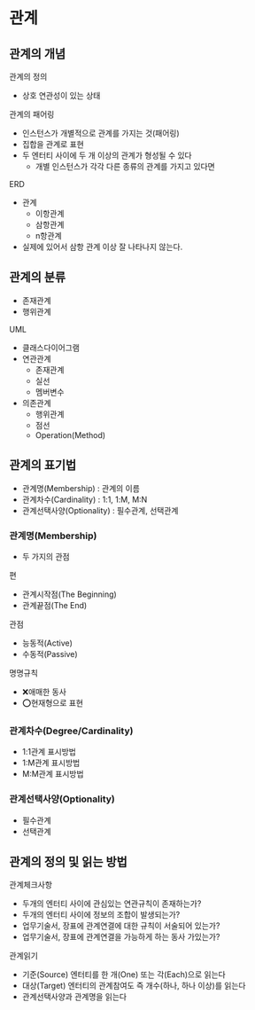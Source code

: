 ﻿# 관계
## 관계의 개념
관계의 정의
- 상호 연관성이 있는 상태

관계의 패어링
- 인스턴스가 개별적으로 관계를 가지는 것(패어링)
- 집합을 관계로 표현
- 두 엔터티 사이에 두 개 이상의 관계가 형성될 수 있다
  - 개별 인스턴스가 각각 다른 종류의 관계를 가지고 있다면

ERD
- 관계
  - 이항관계
  - 삼항관계
  - n항관계
- 실제에 있어서 삼항 관계 이상 잘 나타나지 않는다.

## 관계의 분류
- 존재관계
- 행위관계

UML
- 클래스다이어그램
- 연관관계
  - 존재관계
  - 실선
  - 멤버변수
- 의존관계
  - 행위관계
  - 점선
  - Operation(Method)

## 관계의 표기법
- 관계명(Membership) : 관계의 이름
- 관계차수(Cardinality) : 1:1, 1:M, M:N
- 관계선택사양(Optionality) : 필수관계, 선택관계
### 관계명(Membership)
- 두 가지의 관점

편
- 관계시작점(The Beginning)
- 관계끝점(The End)

관점
- 능동적(Active)
- 수동적(Passive)

명명규칙
- ❌애매한 동사
- ⭕현재형으로 표현

### 관계차수(Degree/Cardinality)
- 1:1관계 표시방법
- 1:M관계 표시방법
- M:M관계 표시방법

### 관계선택사양(Optionality)
- 필수관계
- 선택관계

## 관계의 정의 및 읽는 방법
관계체크사항
- 두개의 엔터티 사이에 관심있는 연관규칙이 존재하는가?
- 두개의 엔터티 사이에 정보의 조합이 발생되는가?
- 업무기술서, 장표에 관계연결에 대한 규칙이 서술되어 있는가?
- 업무기술서, 장표에 관계연결을 가능하게 하는 동사 가있는가?

관계읽기
- 기준(Source) 엔터티를 한 개(One) 또는 각(Each)으로 읽는다
- 대상(Target) 엔터티의 관계참여도 즉 개수(하나, 하나 이상)를 읽는다
- 관계선택사양과 관계명을 읽는다

